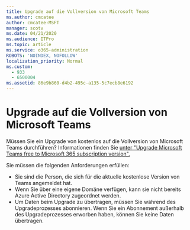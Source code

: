 ```yaml
---
title: Upgrade auf die Vollversion von Microsoft Teams
ms.author: cmcatee
author: cmcatee-MSFT
manager: scotv
ms.date: 04/21/2020
ms.audience: ITPro
ms.topic: article
ms.service: o365-administration
ROBOTS: 'NOINDEX, NOFOLLOW'
localization_priority: Normal
ms.custom:
  - 933
  - 6500004
ms.assetid: 86e9b860-d4b2-495c-a135-5c7ecb8e6192
---
```


# <a name="upgrade-to-the-full-version-of-microsoft-teams"></a>Upgrade auf die Vollversion von Microsoft Teams

Müssen Sie ein Upgrade von kostenlos auf die Vollversion von Microsoft Teams durchführen? Informationen finden Sie [unter "Upgrade Microsoft Teams free to Microsoft 365 subscription version".](https://docs.microsoft.com/microsoftteams/upgrade-freemium)

Sie müssen die folgenden Anforderungen erfüllen:

- Sie sind die Person, die sich für die aktuelle kostenlose Version von Teams angemeldet hat.
- Wenn Sie über eine eigene Domäne verfügen, kann sie nicht bereits Azure Active Directory zugeordnet werden.
- Um Daten beim Upgrade zu übertragen, müssen Sie während des Upgradeprozesses abonnieren. Wenn Sie ein Abonnement außerhalb des Upgradeprozesses erworben haben, können Sie keine Daten übertragen.
